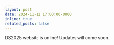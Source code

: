```yaml
---
layout: post
date: 2024-11-12 17:00:00-0000
inline: true
related_posts: false
---
```


DS2025 website is online! Updates will come soon.
